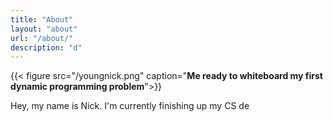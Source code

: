 ```yaml
---
title: "About"
layout: "about"
url: "/about/"
description: "d"
---
```

{{< figure src="/youngnick.png" caption="**Me ready to whiteboard my first dynamic programming problem**">}}



Hey, my name is Nick. I'm currently finishing up my CS de
